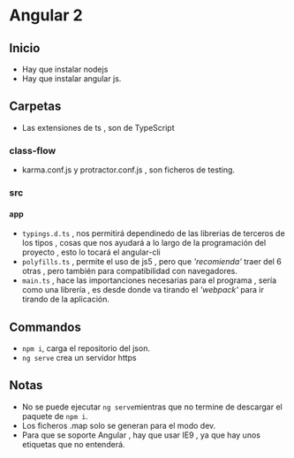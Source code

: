 # Angular 2 

## Inicio 

* Hay que instalar nodejs
* Hay que instalar angular js.

## Carpetas

* Las extensiones de ts , son de TypeScript

### class-flow
* karma.conf.js y protractor.conf.js , son ficheros de testing. 
### src
#### app
* `typings.d.ts` , nos permitirá dependinedo de las librerias
de terceros de los tipos , cosas que nos ayudará a lo largo de la programación
del proyecto , esto lo tocará el angular-cli
* `polyfills.ts` , permite el uso de js5 , pero que *'recomienda'* traer del 6 otras ,
pero también para compatibilidad con navegadores.
* `main.ts` , hace las importanciones necesarias para el programa , sería como una 
librería , es desde donde va tirando el *'webpack'* para ir tirando de la aplicación.


## Commandos

* `npm i`, carga el repositorio del json.
* `ng serve` crea un servidor https

## Notas

* No se puede ejecutar `ng serve`mientras que no termine de descargar el paquete
de `npm i`.
* Los ficheros .map solo se generan para el modo dev.
* Para que se soporte Angular , hay que usar IE9 , ya que hay unos etiquetas
que no entenderá.